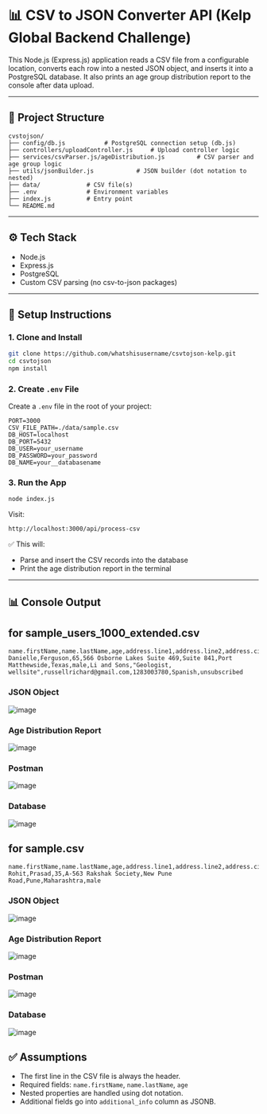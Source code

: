 
# 📊 CSV to JSON Converter API (Kelp Global Backend Challenge)

This Node.js (Express.js) application reads a CSV file from a configurable location, converts each row into a nested JSON object, and inserts it into a PostgreSQL database. It also prints an age group distribution report to the console after data upload.

---

## 📁 Project Structure

```
cvstojson/
├── config/db.js           # PostgreSQL connection setup (db.js)
├── controllers/uploadController.js     # Upload controller logic
├── services/csvParser.js/ageDistribution.js         # CSV parser and age group logic
├── utils/jsonBuilder.js            # JSON builder (dot notation to nested)
├── data/             # CSV file(s)
├── .env              # Environment variables
├── index.js          # Entry point
└── README.md
```

---

## ⚙️ Tech Stack

- Node.js
- Express.js
- PostgreSQL
- Custom CSV parsing (no csv-to-json packages)

---

## 🔧 Setup Instructions

### 1. Clone and Install

```bash
git clone https://github.com/whatshisusername/csvtojson-kelp.git
cd csvtojson
npm install
```

### 2. Create `.env` File

Create a `.env` file in the root of your project:

```env
PORT=3000
CSV_FILE_PATH=./data/sample.csv
DB_HOST=localhost
DB_PORT=5432
DB_USER=your_username
DB_PASSWORD=your_password
DB_NAME=your__databasename
```



### 3. Run the App

```bash
node index.js
```

Visit:

```bash
http://localhost:3000/api/process-csv
```

✅ This will:

- Parse and insert the CSV records into the database
- Print the age distribution report in the terminal

---

## 📊 Console Output
## for sample_users_1000_extended.csv
```csv
name.firstName,name.lastName,age,address.line1,address.line2,address.city,address.state,gender,company.name,company.position.title,contact.email,contact.phone,preferences.language,preferences.newsletter
Danielle,Ferguson,65,566 Osborne Lakes Suite 469,Suite 841,Port Matthewside,Texas,male,Li and Sons,"Geologist, wellsite",russellrichard@gmail.com,1283003780,Spanish,unsubscribed
```

### JSON Object

![image](https://github.com/user-attachments/assets/ad3cbd4f-5494-4222-a6e0-86b485e96ed3)



### Age Distribution Report
![image](https://github.com/user-attachments/assets/1d702291-c302-4a38-8889-9af89bba20fa)

### Postman
![image](https://github.com/user-attachments/assets/e22b11cb-5d40-4faa-b362-c6d5b0c62b8a)



### Database
![image](https://github.com/user-attachments/assets/0930f94b-0c33-4daf-92ca-f23140efa5eb)



## for sample.csv
```csv
name.firstName,name.lastName,age,address.line1,address.line2,address.city,address.state,gender
Rohit,Prasad,35,A-563 Rakshak Society,New Pune Road,Pune,Maharashtra,male
```

### JSON Object
![image](https://github.com/user-attachments/assets/1e172440-0f29-4149-9de9-561a68bbd05e)





### Age Distribution Report
![image](https://github.com/user-attachments/assets/7b91ee51-ca09-46ed-8b8a-95eb182d70cf)


### Postman
![image](https://github.com/user-attachments/assets/6ae118ab-0033-4e4f-9bb0-2393804d0923)




### Database
![image](https://github.com/user-attachments/assets/11abb15a-e998-4180-a298-9442d3b322d8)




## ✅ Assumptions

- The first line in the CSV file is always the header.
- Required fields: `name.firstName`, `name.lastName`, `age`
- Nested properties are handled using dot notation.
- Additional fields go into `additional_info` column as JSONB.
